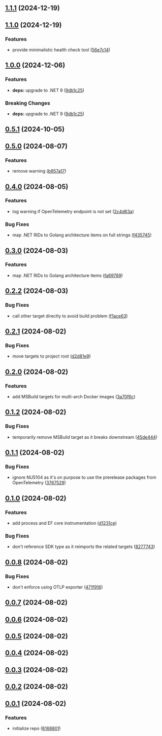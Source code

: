 

<a name="1.1.1"></a>
## [1.1.1](https://www.github.com/mu88/mu88.Shared/releases/tag/v1.1.1) (2024-12-19)

<a name="1.1.0"></a>
## [1.1.0](https://www.github.com/mu88/mu88.Shared/releases/tag/v1.1.0) (2024-12-19)

### Features

* provide minimalistic health check tool ([56e7c14](https://www.github.com/mu88/mu88.Shared/commit/56e7c14ba58a85c8b7eb1d951b28cd21dcb741f3))

<a name="1.0.0"></a>
## [1.0.0](https://www.github.com/mu88/mu88.Shared/releases/tag/v1.0.0) (2024-12-06)

### Features

* **deps:** upgrade to .NET 9 ([9db1c25](https://www.github.com/mu88/mu88.Shared/commit/9db1c252c0f78682c498d1a785639bd4feacbddc))

### Breaking Changes

* **deps:** upgrade to .NET 9 ([9db1c25](https://www.github.com/mu88/mu88.Shared/commit/9db1c252c0f78682c498d1a785639bd4feacbddc))

<a name="0.5.1"></a>
## [0.5.1](https://www.github.com/mu88/mu88.Shared/releases/tag/v0.5.1) (2024-10-05)

<a name="0.5.0"></a>
## [0.5.0](https://www.github.com/mu88/mu88.Shared/releases/tag/v0.5.0) (2024-08-07)

### Features

* remove warning ([b957a17](https://www.github.com/mu88/mu88.Shared/commit/b957a17d0ba17b10ffaf86300d322680ec886346))

<a name="0.4.0"></a>
## [0.4.0](https://www.github.com/mu88/mu88.Shared/releases/tag/v0.4.0) (2024-08-05)

### Features

* log warning if OpenTelemetry endpoint is not set ([2c4d63a](https://www.github.com/mu88/mu88.Shared/commit/2c4d63ae6cc28c2e8074f55124db9d942a2f1b54))

### Bug Fixes

* map .NET RIDs to Golang architecture items on full strings ([f435745](https://www.github.com/mu88/mu88.Shared/commit/f4357453a67f1af6e6deac4f3cbf7fee090432a1))

<a name="0.3.0"></a>
## [0.3.0](https://www.github.com/mu88/mu88.Shared/releases/tag/v0.3.0) (2024-08-03)

### Features

* map .NET RIDs to Golang architecture items ([fa69789](https://www.github.com/mu88/mu88.Shared/commit/fa697890bb583dba771880bf9876e0e429bdf3f2))

<a name="0.2.2"></a>
## [0.2.2](https://www.github.com/mu88/mu88.Shared/releases/tag/v0.2.2) (2024-08-03)

### Bug Fixes

* call other target directly to avoid build problem ([f1ace63](https://www.github.com/mu88/mu88.Shared/commit/f1ace6370ae7c80eb124c4159860ac76c9dcb3b5))

<a name="0.2.1"></a>
## [0.2.1](https://www.github.com/mu88/mu88.Shared/releases/tag/v0.2.1) (2024-08-02)

### Bug Fixes

* move targets to project root ([d2d81e9](https://www.github.com/mu88/mu88.Shared/commit/d2d81e9ca64aa327038eb3df0fbcb2c113f1ccbe))

<a name="0.2.0"></a>
## [0.2.0](https://www.github.com/mu88/mu88.Shared/releases/tag/v0.2.0) (2024-08-02)

### Features

* add MSBuild targets for multi-arch Docker images ([3a70f6c](https://www.github.com/mu88/mu88.Shared/commit/3a70f6c2d9cbdd3fabfdc915c319cc037a358c04))

<a name="0.1.2"></a>
## [0.1.2](https://www.github.com/mu88/mu88.Shared/releases/tag/v0.1.2) (2024-08-02)

### Bug Fixes

* temporarily remove MSBuild target as it breaks downstream ([45de444](https://www.github.com/mu88/mu88.Shared/commit/45de444ead8fef6ff8d1eab2018075465470abe6))

<a name="0.1.1"></a>
## [0.1.1](https://www.github.com/mu88/mu88.Shared/releases/tag/v0.1.1) (2024-08-02)

### Bug Fixes

* ignore NU5104 as it's on purpose to use the prerelease packages from OpenTelemetry ([3767529](https://www.github.com/mu88/mu88.Shared/commit/376752929a4077de8dbffad07c17510b120f2dc7))

<a name="0.1.0"></a>
## [0.1.0](https://www.github.com/mu88/mu88.Shared/releases/tag/v0.1.0) (2024-08-02)

### Features

* add process and EF core instrumentation ([d1231ce](https://www.github.com/mu88/mu88.Shared/commit/d1231ceeb680984f0810e0f7915887d4c53d5507))

### Bug Fixes

* don't reference SDK type as it reimports the related targets ([8277743](https://www.github.com/mu88/mu88.Shared/commit/8277743238e6699107ad100a845819dcf7a7a07e))

<a name="0.0.8"></a>
## [0.0.8](https://www.github.com/mu88/mu88.Shared/releases/tag/v0.0.8) (2024-08-02)

### Bug Fixes

* don't enforce using OTLP exporter ([471f916](https://www.github.com/mu88/mu88.Shared/commit/471f9168c7cd14bc80c2c0cda82e85192a2e4aaa))

<a name="0.0.7"></a>
## [0.0.7](https://www.github.com/mu88/mu88.Shared/releases/tag/v0.0.7) (2024-08-02)

<a name="0.0.6"></a>
## [0.0.6](https://www.github.com/mu88/mu88.Shared/releases/tag/v0.0.6) (2024-08-02)

<a name="0.0.5"></a>
## [0.0.5](https://www.github.com/mu88/mu88.Shared/releases/tag/v0.0.5) (2024-08-02)

<a name="0.0.4"></a>
## [0.0.4](https://www.github.com/mu88/mu88.Shared/releases/tag/v0.0.4) (2024-08-02)

<a name="0.0.3"></a>
## [0.0.3](https://www.github.com/mu88/mu88.Shared/releases/tag/v0.0.3) (2024-08-02)

<a name="0.0.2"></a>
## [0.0.2](https://www.github.com/mu88/mu88.Shared/releases/tag/v0.0.2) (2024-08-02)

<a name="0.0.1"></a>
## [0.0.1](https://www.github.com/mu88/mu88.Shared/releases/tag/v0.0.1) (2024-08-02)

### Features

* initialize repo ([6168801](https://www.github.com/mu88/mu88.Shared/commit/616880167c2d3c277985362c8ddc1d6126f32e92))


